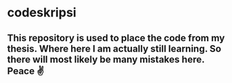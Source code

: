 # codeskripsi

##  This repository is used to place the code from my thesis. Where here I am actually still learning. So there will most likely be many mistakes here. Peace ✌️